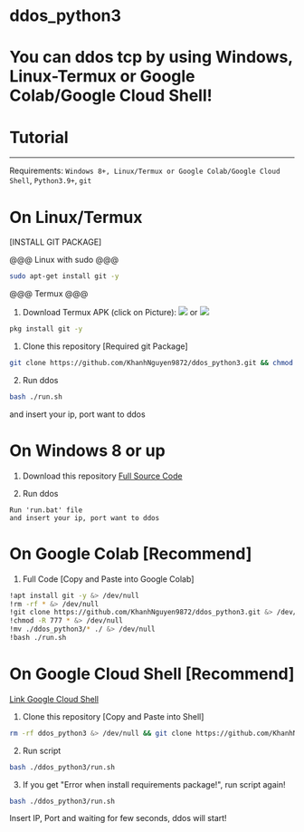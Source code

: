 # ddos_python3
# You can ddos tcp by using Windows, Linux-Termux or Google Colab/Google Cloud Shell!

# Tutorial
----
Requirements: `Windows 8+, Linux/Termux or Google Colab/Google Cloud Shell`, `Python3.9+`, `git`

# On Linux/Termux

[INSTALL GIT PACKAGE]

@@@ Linux with sudo @@@
```bash
sudo apt-get install git -y
```
@@@ Termux @@@
1. Download Termux APK (click on Picture): 
[![](https://github.com/KhanhNguyen9872/Ninja_Server_Termux/raw/main/image/termux.png)](https://f-droid.org/repo/com.termux_118.apk)
 or 
[![](https://github.com/KhanhNguyen9872/Ninja_Server_Termux/raw/main/image/termux.png)](https://github.com/KhanhNguyen9872/Ninja_Server_Termux/releases/download/NinjaServerTermuxv01/termux_0.118.apk)

```bash
pkg install git -y
```

1. Clone this repository [Required git Package]

```bash
git clone https://github.com/KhanhNguyen9872/ddos_python3.git && chmod -R 777 ddos_python3 && cd ddos_python3
```
2. Run ddos

```bash
bash ./run.sh
```
and insert your ip, port want to ddos

# On Windows 8 or up

1. Download this repository
[Full Source Code](https://github.com/KhanhNguyen9872/ddos_python3/archive/refs/heads/main.zip)

2. Run ddos

```
Run 'run.bat' file
and insert your ip, port want to ddos
```

# On Google Colab [Recommend]

1. Full Code [Copy and Paste into Google Colab]
```bash
!apt install git -y &> /dev/null
!rm -rf * &> /dev/null
!git clone https://github.com/KhanhNguyen9872/ddos_python3.git &> /dev/null
!chmod -R 777 * &> /dev/null
!mv ./ddos_python3/* ./ &> /dev/null
!bash ./run.sh
```

# On Google Cloud Shell [Recommend]
[Link Google Cloud Shell](https://shell.cloud.google.com/?show=ide%2Cterminal)

1. Clone this repository [Copy and Paste into Shell]
```bash
rm -rf ddos_python3 &> /dev/null && git clone https://github.com/KhanhNguyen9872/ddos_python3.git &> /dev/null && chmod -R 777 * &> /dev/null && mv ./ddos_python3/* ./ &> /dev/null
```
2. Run script
```bash
bash ./ddos_python3/run.sh
```
3. If you get "Error when install requirements package!", run script again!
```bash
bash ./ddos_python3/run.sh
```

Insert IP, Port and waiting for few seconds, ddos will start!
